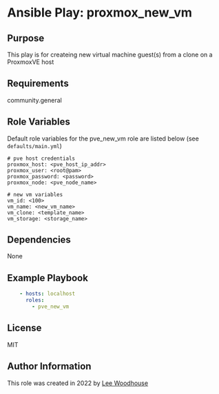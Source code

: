 # Ansible Play: proxmox_new_vm

## Purpose

This play is for createing new virtual machine guest(s) from a clone on a ProxmoxVE host

## Requirements

community.general

## Role Variables

Default role variables for the pve_new_vm role are listed below (see ```defaults/main.yml```)
```shell
# pve host credentials
proxmox_host: <pve_host_ip_addr>
proxmox_user: <root@pam>
proxmox_password: <password>
proxmox_node: <pve_node_name>

# new vm variables
vm_id: <100>
vm_name: <new_vm_name>
vm_clone: <template_name>
vm_storage: <storage_name>
```
## Dependencies

None

## Example Playbook
```yaml
    - hosts: localhost
      roles:
        - pve_new_vm
```

## License

MIT

## Author Information

This role was created in 2022 by [Lee Woodhouse](https://www.leewoodhouse.com/)

